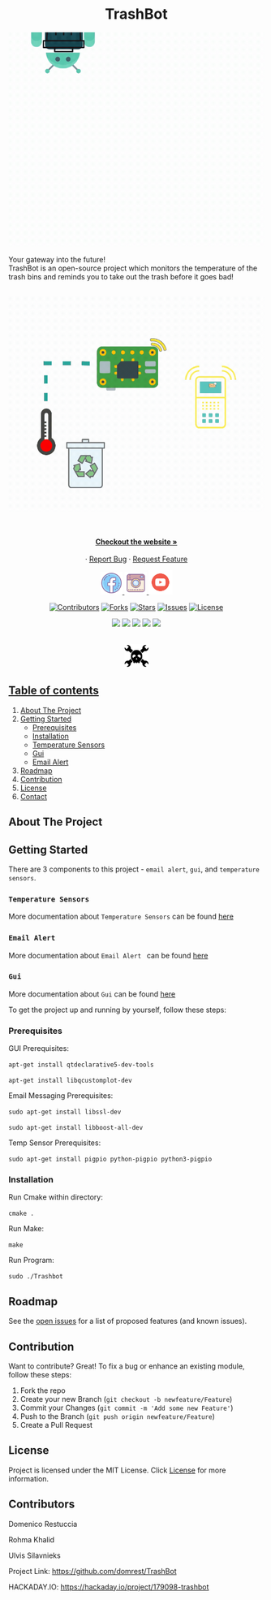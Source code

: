 <h1 align="center"> TrashBot </h1>

<p align="center">
<img src="images/Facebook Post 940x788 px (3).gif" alt="logo for Trashbot">
</p>

Your gateway into the future!
</br>
TrashBot is an open-source project which monitors the temperature of the trash bins and reminds you to take out the trash before it goes bad!
</br>
</br>
<div align="center">
  <img src="images/Facebook Post 940x788 px (4).gif" alt="Animation" width="600">
</div>
</br>
<p align="center">
    </br>
    <a href="https://www.trashbot.info/"><strong>Checkout the website »</strong></a>
    </br>
    </br>    ·
    <a href="https://github.com/domrest/TrashBot/issues">Report Bug</a>
    ·
    <a href="https://github.com/domrest/TrashBot/issues">Request Feature</a>
</p>

<p align="center">
<a href="https://www.facebook.com/TrashBotOfficial"><img  src="images/fb_logo.png"  width="44" height="44">
<img src="images/instagram_logo.png" width="44" height="44">
<img  src="images/utube_logo.png"  width="47" height="47">
</p>

<div align="center">

[![Contributors](https://img.shields.io/github/contributors/domrest/TrashBot.svg?style=for-the-badge&logo=probot&color=1abc9c)](https://github.com/domrest/TrashBot/graphs/contributors)
[![Forks](https://img.shields.io/github/forks/domrest/TrashBot.svg?style=for-the-badge&logo=probot&color=1abc9c)](https://github.com/domrest/TrashBot/network/members)
[![Stars](https://img.shields.io/github/stars/domrest/TrashBot.svg?style=for-the-badge&logo=probot&color=1abc9c)](https://github.com/domrest/TrashBot/stargazers)
[![Issues](https://img.shields.io/github/issues/domrest/TrashBot.svg?style=for-the-badge&logo=probot&color=1abc9c)](https://github.com/domrest/TrashBot/issues)
[![License](https://img.shields.io/github/license/domrest/TrashBot.svg?style=for-the-badge&logo=probot&color=1abc9c)](https://github.com/domrest/TrashBot/blob/main/LICENSE)
</div>
<div align="center">

![](https://img.shields.io/badge/OS-Debian-informational?style=plastic&color=1f425f)
![](https://img.shields.io/badge/Hardware-RaspberryPi4-informational?style=plastic&color=1f425f)
![](https://img.shields.io/badge/Hardware-Tsic306-informational?style=plastic&logo=<LOGO_NAME>&logoColor=white&color=1f425f)
![](https://img.shields.io/badge/Hardware-Sensors-informational?style=plastic&logo=<LOGO_NAME>&logoColor=white&color=1f425f)
![](https://img.shields.io/badge/Code-C++-informational?style=plastic&logo=<LOGO_NAME>&logoColor=white&color=1f425f)
</div>
</br>

<div align="center">
<a href="https://hackaday.io/project/179098-trashbot">  <img  src="images/hack2.png"  width="47" height="47">
  </div>
<!-- TABLE OF CONTENTS -->

## Table of contents
<ol>
    <li><a href="#about-the-project">About The Project</a></li>
    <li><a href="#getting-started">Getting Started</a>
       <ul>
          <li><a href="#Prerequisites">Prerequisites</a</li>
          <li><a href="#Installation">Installation</a</li> 
          <li><a href="#Temperature Sensors">Temperature Sensors</a</li>
          <li><a href="#Gui">Gui</a</li>
          <li><a href="#Email Alert">Email Alert</a</li>
       </ul>
       </li>
    <li><a href="#roadmap">Roadmap</a></li>
    <li><a href="#contribution">Contribution</a></li>
    <li><a href="#license">License</a></li>
    <li><a href="#contact">Contact</a></li>
</ol>
        
## About The Project


## Getting Started

There are 3 components to this project - `email alert`, `gui`, and `temperature sensors`.

### `Temperature Sensors` 
More documentation about `Temperature Sensors` can be found [here](./docs/TemperatureSensors.md)
### `Email Alert `
More documentation about `Email Alert ` can be found [here](./docs/Messaging.md)
### `Gui`
More documentation about `Gui` can be found [here](./docs/GUI.md)

To get the project up and running by yourself, follow these steps:
### Prerequisites

GUI Prerequisites:

`apt-get install qtdeclarative5-dev-tools`

`apt-get install libqcustomplot-dev`

Email Messaging Prerequisites:

`sudo apt-get install libssl-dev`

`sudo apt-get install libboost-all-dev`

Temp Sensor Prerequisites:

`sudo apt-get install pigpio python-pigpio python3-pigpio`


### Installation

Run Cmake within directory:

`cmake .`

Run Make:

`make`

Run Program:

`sudo ./Trashbot`



## Roadmap
See the [open issues](https://github.com/domrest/ChoreBot/issues) for a list of proposed features (and known issues).

## Contribution
Want to contribute? Great!
To fix a bug or enhance an existing module, follow these steps:

1. Fork the repo
2. Create your new Branch (`git checkout -b newfeature/Feature`)
3. Commit your Changes (`git commit -m 'Add some new Feature'`)
4. Push to the Branch (`git push origin newfeature/Feature`)
5. Create a Pull Request

## License
Project is licensed under the MIT License. Click [License](./LICENSE) for more information.

## Contributors
Domenico Restuccia 

Rohma Khalid

Ulvis Silavnieks

Project Link: https://github.com/domrest/TrashBot

HACKADAY.IO: https://hackaday.io/project/179098-trashbot
